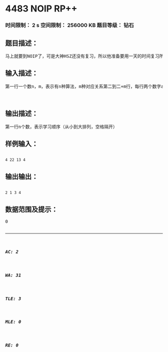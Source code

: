 # 4483 NOIP RP++   
### 时间限制： 2 s     空间限制： 256000 KB     题目等级： 钻石  
## 题目描述：  

<pre>
马上就要到NOIP了，可是大神HSZ还没有复习，所以他准备要用一天的时间复习所有知识点，但是有一些知识点是相互联系的，也就是说，会存在一些算法，如果没有学完一些基础算法就不能学习，虽然HSZ是大神，但是他学习算法也需要时间，所以他只能选择性地学习算法，现在HSZ选定了他要学的算法，请你给出学习顺序。
</pre>
  
  
## 输入描述：  

<pre>
第一行一个数n，m，表示有n种算法，m种对应关系第二到二+m行，每行两个数字a，b，表示b要在a学完后才能学（保证不存在一种算法要学完两个或以上之后才能学）。  
  

</pre>
  
  
## 输出描述：  

<pre>
第一行n个数，表示学习顺序（从小到大排列，空格隔开）
</pre>
  
  
## 样例输入：  

<pre><code>
4 22 13 4
</code></pre>
  
  
## 输出输出：  

<pre><code>
2 1 3 4
</code></pre>
  
  
## 数据范围及提示：  

<pre>
0<n<100000
</pre>
  
  
***  

##### AC: 2  
##### WA: 31  
##### TLE: 3  
##### MLE: 0  
##### RE: 0  
